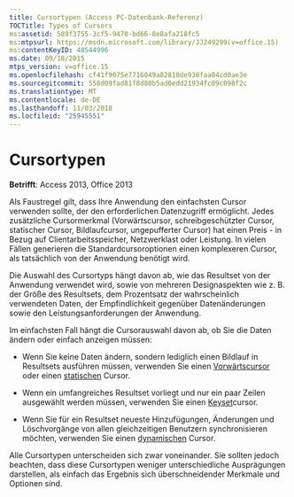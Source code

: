 ```yaml
---
title: Cursortypen (Access PC-Datenbank-Referenz)
TOCTitle: Types of Cursors
ms:assetid: 589f3755-3cf5-9470-bd66-8e8afa218fc5
ms:mtpsurl: https://msdn.microsoft.com/library/JJ249299(v=office.15)
ms:contentKeyID: 48544996
ms.date: 09/18/2015
mtps_version: v=office.15
ms.openlocfilehash: cf41f9075e7716049a82818de930faa84cd0ae3e
ms.sourcegitcommit: 558d09fad81f8d80b5ad0edd21934fc09c098f2c
ms.translationtype: MT
ms.contentlocale: de-DE
ms.lasthandoff: 11/03/2018
ms.locfileid: "25945551"
---
```

# <a name="types-of-cursors"></a>Cursortypen


**Betrifft**: Access 2013, Office 2013

Als Faustregel gilt, dass Ihre Anwendung den einfachsten Cursor verwenden sollte, der den erforderlichen Datenzugriff ermöglicht. Jedes zusätzliche Cursormerkmal (Vorwärtscursor, schreibgeschützter Cursor, statischer Cursor, Bildlaufcursor, ungepufferter Cursor) hat einen Preis - in Bezug auf Clientarbeitsspeicher, Netzwerklast oder Leistung. In vielen Fällen generieren die Standardcursoroptionen einen komplexeren Cursor, als tatsächlich von der Anwendung benötigt wird.

Die Auswahl des Cursortyps hängt davon ab, wie das Resultset von der Anwendung verwendet wird, sowie von mehreren Designaspekten wie z. B. der Größe des Resultsets, dem Prozentsatz der wahrscheinlich verwendeten Daten, der Empfindlichkeit gegenüber Datenänderungen sowie den Leistungsanforderungen der Anwendung.

Im einfachsten Fall hängt die Cursorauswahl davon ab, ob Sie die Daten ändern oder einfach anzeigen müssen:

  - Wenn Sie keine Daten ändern, sondern lediglich einen Bildlauf in Resultsets ausführen müssen, verwenden Sie einen [Vorwärtscursor](forward-only-cursors.md) oder einen [statischen](static-cursors.md) Cursor.

  - Wenn ein umfangreiches Resultset vorliegt und nur ein paar Zeilen ausgewählt werden müssen, verwenden Sie einen [Keyset](keyset-cursors.md)cursor.

  - Wenn Sie für ein Resultset neueste Hinzufügungen, Änderungen und Löschvorgänge von allen gleichzeitigen Benutzern synchronisieren möchten, verwenden Sie einen [dynamischen](dynamic-cursors.md) Cursor.

Alle Cursortypen unterscheiden sich zwar voneinander. Sie sollten jedoch beachten, dass diese Cursortypen weniger unterschiedliche Ausprägungen darstellen, als einfach das Ergebnis sich überschneidender Merkmale und Optionen sind.

